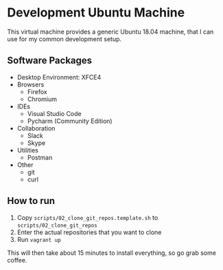 # Development Ubuntu Machine

This virtual machine provides a generic Ubuntu 18.04 machine, that I can use for my common
development setup.

## Software Packages

- Desktop Environment: XFCE4
- Browsers
    - Firefox
    - Chromium
- IDEs
    - Visual Studio Code
    - Pycharm (Community Edition)
- Collaboration
    - Slack
    - Skype
- Utilities
    - Postman
- Other
    - git
    - curl

## How to run

1. Copy `scripts/02_clone_git_repos.template.sh` to `scripts/02_clone_git_repos`
2. Enter the actual repositories that you want to clone
3. Run `vagrant up`

This will then take about 15 minutes to install everything, so go grab some coffee.